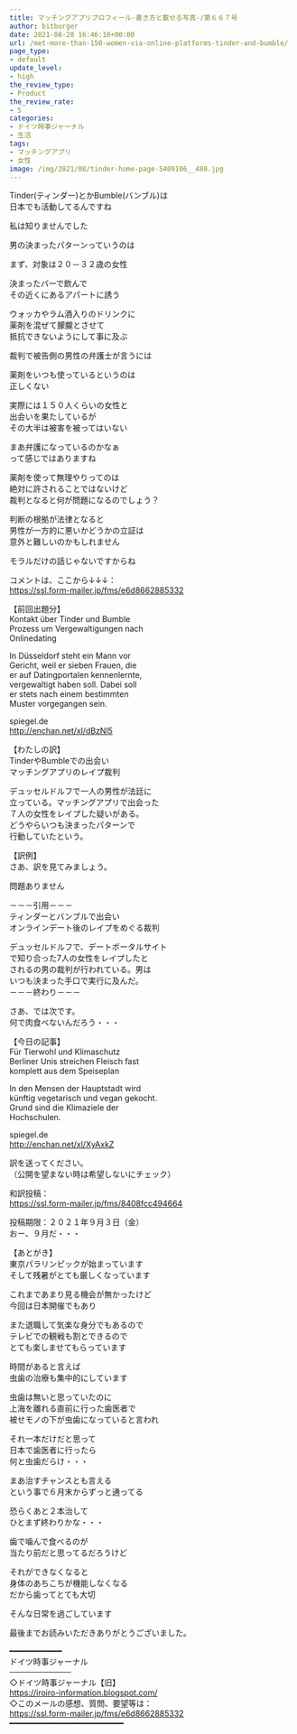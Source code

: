 ```yaml
---
title: マッチングアプリプロフィール-書き方と載せる写真-/第６６７号
author: bitburger
date: 2021-08-28 16:46:10+00:00
url: /met-more-than-150-women-via-online-platforms-tinder-and-bumble/
page_type:
- default
update_level:
- high
the_review_type:
- Product
the_review_rate:
- 5
categories:
- ドイツ時事ジャーナル
- 生活
tags:
- マッチングアプリ
- 女性
image: /img/2021/08/tinder-home-page-5409106__480.jpg
---
```

Tinder(ティンダー)とかBumble(バンブル)は  
日本でも活動してるんですね

私は知りませんでした

男の決まったパターンっていうのは

まず、対象は２０－３２歳の女性

決まったバーで飲んで  
その近くにあるアパートに誘う

ウォッカやラム酒入りのドリンクに  
薬剤を混ぜて朦朧とさせて  
抵抗できないようにして事に及ぶ

裁判で被告側の男性の弁護士が言うには

薬剤をいつも使っているというのは  
正しくない

実際には１５０人くらいの女性と  
出会いを果たしているが  
その大半は被害を被ってはいない

まあ弁護になっているのかなぁ  
って感じではありますね

薬剤を使って無理やりってのは  
絶対に許されることではないけど  
裁判となると何が問題になるのでしょう？

判断の根拠が法律となると  
男性が一方的に悪いかどうかの立証は  
意外と難しいのかもしれません

モラルだけの話じゃないですからね

  
コメントは、ここから↓↓↓：  
<https://ssl.form-mailer.jp/fms/e6d8662885332>

【前回出題分】  
Kontakt über Tinder und Bumble  
Prozess um Vergewaltigungen nach  
Onlinedating

In Düsseldorf steht ein Mann vor  
Gericht, weil er sieben Frauen, die  
er auf Datingportalen kennenlernte,  
vergewaltigt haben soll. Dabei soll  
er stets nach einem bestimmten  
Muster vorgegangen sein.

spiegel.de  
<http://enchan.net/xl/dBzNl5>

  
【わたしの訳】  
TinderやBumbleでの出会い  
マッチングアプリのレイプ裁判

デュッセルドルフで一人の男性が法廷に  
立っている。マッチングアプリで出会った  
７人の女性をレイプした疑いがある。  
どうやらいつも決まったパターンで  
行動していたという。

  
【訳例】  
さあ、訳を見てみましょう。

問題ありません

－－－引用－－－  
ティンダーとバンブルで出会い  
オンラインデート後のレイプをめぐる裁判

デュッセルドルフで、デートポータルサイト  
で知り合った7人の女性をレイプしたと  
されるの男の裁判が行われている。男は  
いつも決まった手口で実行に及んだ。  
－－－終わり－－－

  
さあ、では次です。  
何で肉食べないんだろう・・・

【今日の記事】  
Für Tierwohl und Klimaschutz  
Berliner Unis streichen Fleisch fast  
komplett aus dem Speiseplan

In den Mensen der Hauptstadt wird  
künftig vegetarisch und vegan gekocht.  
Grund sind die Klimaziele der  
Hochschulen.

spiegel.de  
<http://enchan.net/xl/XyAxkZ>

訳を送ってください。  
（公開を望まない時は希望しないにチェック）

和訳投稿：  
 <https://ssl.form-mailer.jp/fms/8408fcc494664>

投稿期限：２０２１年９月３日（金）  
おー、９月だ・・・

【あとがき】  
東京パラリンピックが始まっています  
そして残暑がとても厳しくなっています

これまであまり見る機会が無かったけど  
今回は日本開催でもあり

また退職して気楽な身分でもあるので  
テレビでの観戦も割とできるので  
とても楽しませてもらっています

時間があると言えば  
虫歯の治療も集中的にしています

虫歯は無いと思っていたのに  
上海を離れる直前に行った歯医者で  
被せモノの下が虫歯になっていると言われ

それ一本だけだと思って  
日本で歯医者に行ったら  
何と虫歯だらけ・・・

まあ治すチャンスとも言える  
という事で６月末からずっと通ってる

恐らくあと２本治して  
ひとまず終わりかな・・・

歯で噛んで食べるのが  
当たり前だと思ってるだろうけど

それができなくなると  
身体のあちこちが機能しなくなる  
だから歯ってとても大切

そんな日常を過ごしています

  
最後までお読みいただきありがとうございました。

━━━━━━━━━━━  
ドイツ時事ジャーナル  
───────────  
◇ドイツ時事ジャーナル【旧】  
<https://iroiro-information.blogspot.com/>  
◇このメールの感想、質問、要望等は：  
<https://ssl.form-mailer.jp/fms/e6d8662885332>  
━━━━━━━━━━━━━━━━━━━━━━━━